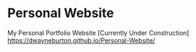# Personal Website
My Personal Portfolio Website [Currently Under Construction]
https://dwayneburton.github.io/Personal-Website/
